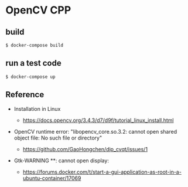 # OpenCV CPP


## build

```
$ docker-compose build
```



## run a test code 

```
$ docker-compose up
```



## Reference

- Installation in Linux
  - https://docs.opencv.org/3.4.3/d7/d9f/tutorial_linux_install.html

- OpenCV runtime error: "libopencv_core.so.3.2: cannot open shared object file: No such file or directory"
  -  https://github.com/GaoHongchen/dip_cvqt/issues/1


- Gtk-WARNING **: cannot open display:
  - https://forums.docker.com/t/start-a-gui-application-as-root-in-a-ubuntu-container/17069